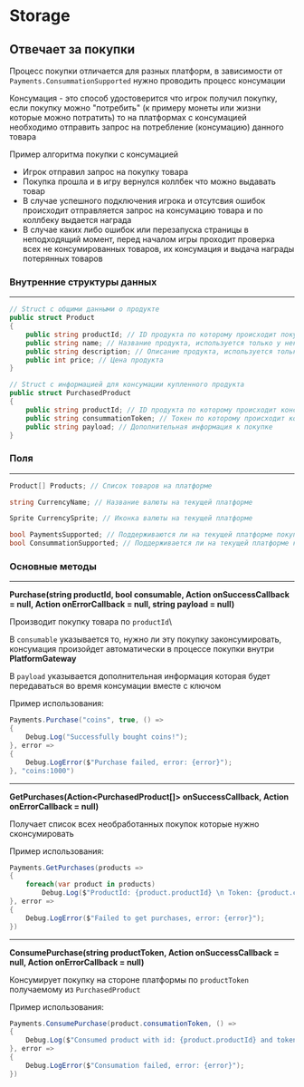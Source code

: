 # Storage

## Отвечает за покупки

Процесс покупки отличается для разных платформ, в зависимости от `Payments.ConsummationSupported` нужно проводить процесс консумации

Консумация - это способ удостоверится что игрок получил покупку, если покупку можно "потребить" (к примеру монеты или жизни которые можно потратить) то на платформах с консумацией необходимо отправить запрос на потребление (консумацию) данного товара

Пример алгоритма покупки с консумацией
- Игрок отправил запрос на покупку товара
- Покупка прошла и в игру вернулся коллбек что можно выдавать товар
- В случае успешного подключения игрока и отсутсвия ошибок происходит отправляется запрос на консумацию товара и по коллбеку выдается награда
- В случае каких либо ошибок или перезапуска страницы в неподходящий момент, перед началом игры проходит проверка всех не консумированных товаров, их консумация и выдача награды потерянных товаров

### Внутренние структуры данных

---

```csharp
// Struct с общими данными о продукте
public struct Product
{
    public string productId; // ID продукта по которому происходит покупка
    public string name; // Название продукта, используется только у некоторых платформ
    public string description; // Описание продукта, используется только у некоторых платформ
    public int price; // Цена продукта
}
```

```csharp
// Struct с информацией для консумации купленного продукта
public struct PurchasedProduct
{
    public string productId; // ID продукта по которому происходит консумация, такой же ID что и в Product
    public string consummationToken; // Токен по которому происходит консумация, уникален у каждой отдельной покупки совершенной игроком
    public string payload; // Дополнительная информация к покупке
}
```


### Поля

---

```csharp
Product[] Products; // Список товаров на платформе
```

```csharp
string CurrencyName; // Название валюты на текущей платформе

Sprite CurrencySprite; // Иконка валюты на текущей платформе
```

```csharp
bool PaymentsSupported; // Поддерживаются ли на текущей платформе покупки
bool ConsummationSupported; // Поддерживается ли на текущей платформе консумация
```

### Основные методы

---

**Purchase(string productId, bool consumable, Action onSuccessCallback = null, Action<string> onErrorCallback = null, string payload = null)**

Производит покупку товара по `productId`\

В `consumable` указывается то, нужно ли эту покупку законсумировать, консумация произойдет автоматически в процессе покупки внутри **PlatformGateway**

В `payload` указывается дополнительная информация которая будет передаваться во время консумации вместе с ключом

Пример использования:
```csharp
Payments.Purchase("coins", true, () => 
{
    Debug.Log("Successfully bought coins!");
}, error => 
{
    Debug.LogError($"Purchase failed, error: {error}");
}, "coins:1000")
```

---

**GetPurchases(Action<PurchasedProduct[]> onSuccessCallback, Action<string> onErrorCallback = null)**

Получает список всех необработанных покупок которые нужно сконсумировать

Пример использования:
```csharp
Payments.GetPurchases(products => 
{
    foreach(var product in products)
        Debug.Log($"ProductId: {product.productId} \n Token: {product.consummationToken}");
}, error => 
{
    Debug.LogError($"Failed to get purchases, error: {error}");
})
```
---

**ConsumePurchase(string productToken, Action onSuccessCallback = null, Action<string> onErrorCallback = null)**

Консумирует покупку на стороне платформы по `productToken` получаемому из `PurchasedProduct`

Пример использования:
```csharp
Payments.ConsumePurchase(product.consumationToken, () => 
{
    Debug.Log($"Consumed product with id: {product.productId} and token {product.consummationToken}");
}, error => 
{
    Debug.LogError($"Consumation failed, error: {error}");
})
```

